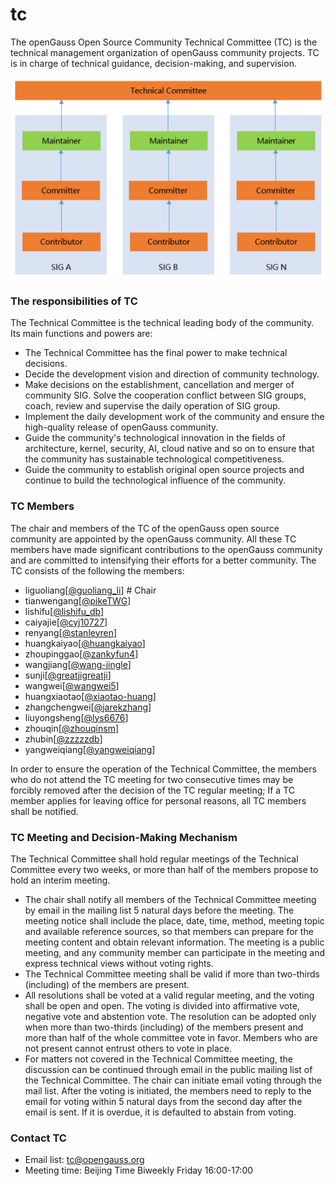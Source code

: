 # tc

The openGauss Open Source Community Technical Committee (TC) is the technical management organization of openGauss community projects. TC is in charge of technical guidance, decision-making, and supervision. 

![Architecture Diagram](architecture.png)


### The responsibilities of TC

The Technical Committee is the technical leading body of the community. Its main functions and powers are:

* The Technical Committee has the final power to make technical decisions.
* Decide the development vision and direction of community technology.
* Make decisions on the establishment, cancellation and merger of community SIG.
  Solve the cooperation conflict between SIG groups, coach, review and supervise the daily operation of SIG group.
* Implement the daily development work of the community and ensure the high-quality release of openGauss community.
* Guide the community's technological innovation in the fields of architecture, kernel, security, AI, cloud native
  and so on to ensure that the community has sustainable technological competitiveness.
* Guide the community to establish original open source projects and continue to build the technological influence of the community.


### TC Members

The chair and members of the TC of the openGauss open source community are appointed by the openGauss community. All these TC members have made significant contributions to the openGauss community and are committed to intensifying their efforts for a better community. The TC consists of the following the members:

* liguoliang[[@guoliang_li](https://gitee.com/guoliang_li)]    # Chair
* tianwengang[[@pikeTWG](https://gitee.com/pikeTWG)]
* lishifu[[@lishifu_db](https://gitee.com/lishifu_db)]
* caiyajie[[@cyj10727](https://gitee.com/cyj10727)]
* renyang[[@stanleyren](https://gitee.com/stanleyren)]
* huangkaiyao[[@huangkaiyao](https://gitee.com/huangkaiyao)]
* zhoupinggao[[@zankyfun4](https://gitee.com/zankyfun4)]
* wangjiang[[@wang-jingle](https://gitee.com/wang-jingle)]
* sunji[[@greatjigreatji](https://gitee.com/greatjigreatji)]
* wangwei[[@wangwei5](https://gitee.com/wangwei5)]
* huangxiaotao[[@xiaotao-huang](https://gitee.com/xiaotao-huang)]
* zhangchengwei[[@jarekzhang](https://gitee.com/jarekzhang)]
* liuyongsheng[[@lys6676](https://gitee.com/lys6676)]
* zhouqin[[@zhouqinsm](https://gitee.com/zhouqinsm)]
* zhubin[[@zzzzzdb](https://gitee.com/zzzzzdb)]
* yangweiqiang[[@yangweiqiang](https://gitee.com/yangweiqiang)]

In order to ensure the operation of the Technical Committee, the members who do not attend the TC meeting for two consecutive times may be forcibly removed after the decision of the TC regular meeting; If a TC member applies for leaving office for personal reasons, all TC members shall be notified.

### TC Meeting and Decision-Making Mechanism

The Technical Committee shall hold regular meetings of the Technical Committee every two weeks, or more than half of the members propose to hold an interim meeting.

* The chair shall notify all members of the Technical Committee meeting by email in the mailing list 5 natural days before the meeting. The meeting notice shall include the place, date, time, method, meeting topic and available reference sources, so that members can prepare for the meeting content and obtain relevant information. The meeting is a public meeting, and any community member can participate in the meeting and express technical views without voting rights.
* The Technical Committee meeting shall be valid if more than two-thirds (including) of the members are present.
* All resolutions shall be voted at a valid regular meeting, and the voting shall be open and open. The voting is divided into affirmative vote, negative vote and abstention vote. The resolution can be adopted only when more than two-thirds (including) of the members present and more than half of the whole committee vote in favor. Members who are not present cannot entrust others to vote in place.
* For matters not covered in the Technical Committee meeting, the discussion can be continued through email in the public mailing list of the Technical Committee. The chair can initiate email voting through the mail list. After the voting is initiated, the members need to reply to the email for voting within 5 natural days from the second day after the email is sent. If it is overdue, it is defaulted to abstain from voting.

### Contact TC

* Email list: tc@opengauss.org
* Meeting time: Beijing Time Biweekly Friday 16:00-17:00
